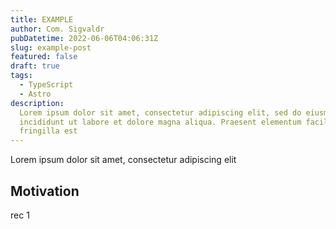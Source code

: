 ```yaml
---
title: EXAMPLE
author: Com. Sigvaldr
pubDatetime: 2022-06-06T04:06:31Z
slug: example-post
featured: false
draft: true
tags:
  - TypeScript
  - Astro
description:
  Lorem ipsum dolor sit amet, consectetur adipiscing elit, sed do eiusmod tempor
  incididunt ut labore et dolore magna aliqua. Praesent elementum facilisis leo vel
  fringilla est
---
```


Lorem ipsum dolor sit amet, consectetur adipiscing elit

## Motivation

rec 1

<!-- Use `new Date().toISOString()` in terminal for date -->